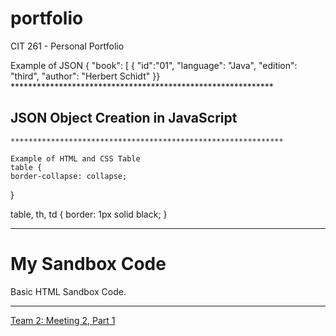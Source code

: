 # portfolio
CIT 261 - Personal Portfolio

Example of JSON
{
  "book": [
  {
    "id":"01",
    "language": "Java",
    "edition": "third",
    "author": "Herbert Schidt"
    }}
    ************************************************************
    <!DOCTYPE html>
<html>
<body>

<h2>JSON Object Creation in JavaScript</h2>

<p id="demo"></p>

<script>
var text = '{"name":"John Johnson","street":"Oslo West 16","phone":"555 1234567"}';

var obj = JSON.parse(text);

document.getElementById("demo").innerHTML =
obj.name + "<br>" +
obj.street + "<br>" +
obj.phone;
</script>

</body>
</html>

    *************************************************************
    
    Example of HTML and CSS Table 
    table {
    border-collapse: collapse;
}

table, th, td {
    border: 1px solid black;
}

********************************************************************
 <!DOCTYPE html>
<html>
<body>

<h1>My Sandbox Code</h1>

<p>Basic HTML Sandbox Code.</p>

</body>
</html>

******************************************************************
<a href="http://screencast.com/t/TU6IJUtmhAKy">Team 2: Meeting 2, Part 1</a>

